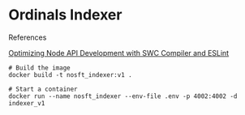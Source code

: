 # Ordinals Indexer

References

[Optimizing Node API Development with SWC Compiler and ESLint](https://dev.to/franciscomendes10866/how-to-setup-a-node-api-with-swc-and-eslint-1h5d)

```
# Build the image
docker build -t nosft_indexer:v1 .

# Start a container
docker run --name nosft_indexer --env-file .env -p 4002:4002 -d indexer_v1
```
